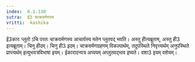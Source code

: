```yaml
---
index:  6.1.130
sutra:  ई3 चाक्रवर्मणस्य
vritti:  kashika 
---
```


ई3कारः प्लुतो ऽचि परतः चाक्रवर्मणस्य आचार्यस्य मतेन प्लुतवद् भवति। अस्तु हीत्यब्रूताम्, अस्तु ही3 इत्यब्रूताम्। चिनु हीदम्। चिनु ही3 इदम्। चाक्रवर्मणग्रहणम् विकल्पार्थम्, तदुपस्थिते निवृत्त्यर्थम् अनुपस्थिते प्राप्त्यर्थम् इत्युभयत्रविभाषा इयम्। ईकारादन्यत्र अप्ययम् अप्लुतवद्भाव इष्यते। वशा3 इयम् वशेयम्।

